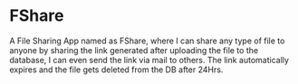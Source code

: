 # FShare
A File Sharing App named as FShare, where I can share any type of file to anyone by sharing the link generated after uploading the file to the database, I can even send the link via mail to others. The link automatically expires and the file gets deleted from the DB after 24Hrs.
